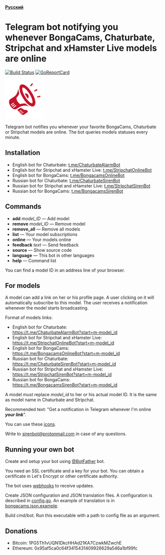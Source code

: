__[Русский](README.ru.md)__

Telegram bot notifying you whenever BongaCams, Chaturbate, Stripchat and xHamster Live models are online
========================================================================================================

[![Build Status](https://travis-ci.org/bcmk/siren.png)](https://travis-ci.org/bcmk/siren)
[![GoReportCard](http://goreportcard.com/badge/bcmk/siren)](http://goreportcard.com/report/bcmk/siren)

![](res/icons/megaphone128x128.png)

Telegram bot notifies you whenever your favorite BongaCams, Chaturbate or Stripchat models are online.
The bot queries models statuses every minute.

Installation
------------

* English bot for Chaturbate: [t.me/ChaturbateAlarmBot](https://t.me/ChaturbateAlarmBot)
* English bot for Stripchat and xHamster Live: [t.me/StripchatOnlineBot](https://t.me/StripchatOnlineBot)
* English bot for BongaCams: [t.me/BongacamsOnlineBot](https://t.me/BongacamsOnlineBot)
* Russian bot for Chaturbate: [t.me/ChaturbateSirenBot](https://t.me/ChaturbateSirenBot)
* Russian bot for Stripchat and xHamster Live: [t.me/StripchatSirenBot](https://t.me/StripchatSirenBot)
* Russian bot for BongaCams: [t.me/BongacamsSirenBot](https://t.me/BongacamsSirenBot)

Commands
--------

* __add__ _model_ID_ — Add model
* __remove__ _model_ID_ — Remove model
* __remove_all__ — Remove all models
* __list__ — Your model subscriptions
* __online__ — Your models online
* __feedback__ _text_ — Send feedback
* __source__ — Show source code
* __language__ — This bot in other languages
* __help__ — Command list

You can find a model ID in an address line of your browser.

For models
----------

A model can add a link on her or his profile page.
A user clicking on it will automatically subscribe to this model.
The user receives a notification whenever the model starts broadcasting.

Format of models links:
* English bot for Chaturbate:  
  https://t.me/ChaturbateAlarmBot?start=m-model_id
* English bot for Stripchat and xHamster Live:  
  https://t.me/StripchatOnlineBot?start=m-model_id
* English bot for BongaCams:  
  https://t.me/BongacamsOnlineBot?start=m-model_id
* Russian bot for Chaturbate:  
  https://t.me/ChaturbateSirenBot?start=m-model_id
* Russian bot for Stripchat and xHamster Live:  
  https://t.me/StripchatSirenBot?start=m-model_id
* Russian bot for BongaCams:  
  https://t.me/BongacamsSirenBot?start=m-model_id

A model must replace _model_id_ to her or his actual model ID.
It is the same as model name in Chaturbate and Stripchat.

Recommended text: "Get a notification in Telegram whenever I'm online ___your link___".

You can use these [icons](https://github.com/bcmk/siren/tree/master/res/icons).

Write to sirenbot@protonmail.com in case of any questions.

Running your own bot
--------------------

Create and setup your bot using [@BotFather](https://telegram.me/BotFather) bot.

You need an SSL certificate and a key for your bot.
You can obtain a certificate in Let's Encrypt or other certificate authority.

The bot uses [webhooks](https://core.telegram.org/bots/webhooks) to receive updates.

Create JSON configuration and JSON translation files.
A configuration is described in [config.go](https://github.com/bcmk/siren/tree/master/cmd/bot/config.go).
An example of translation is in [bongacams.json.example](https://github.com/bcmk/siren/tree/master/res/translations/bongacams.json.example).

Build cmd/bot. Run this executable with a path to config file as an argument.

Donations
---------

* Bitcoin: 1PG5Th1vUQN1DkcHHAd21KA7CzwkMZwchE
* Ethereum: 0x95af5ca0c64f3415431409926629a546a1bf99fc
